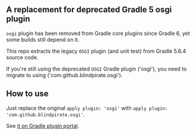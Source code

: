 ## A replacement for deprecated Gradle 5 osgi plugin

`osgi` plugin has been removed from Gradle core plugins since Gradle 6, yet some builds still depend on it.

This repo extracts the legacy `OSGI` plugin (and unit test) from Gradle 5.6.4 source code.

If you're still using the deprecated `OSGI` Gradle plugin ('osgi'), you need to migrate to using ('com.github.blindpirate.osgi').

## How to use

Just replace the original `apply plugin: 'osgi'` with `apply plugin: 'com.github.blindpirate.osgi'`.

See [it on Gradle plugin portal](https://plugins.gradle.org/plugin/com.github.blindpirate.osgi). 
